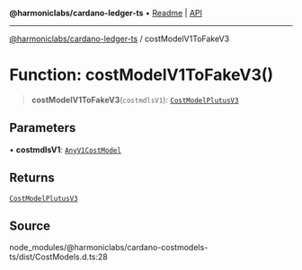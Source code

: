 **@harmoniclabs/cardano-ledger-ts** • [Readme](../Introduction) \| [API](../globals)

***

[@harmoniclabs/cardano-ledger-ts](../Introduction) / costModelV1ToFakeV3

# Function: costModelV1ToFakeV3()

> **costModelV1ToFakeV3**(`costmdlsV1`): [`CostModelPlutusV3`](../interfaces/CostModelPlutusV3)

## Parameters

• **costmdlsV1**: [`AnyV1CostModel`](../type-aliases/AnyV1CostModel)

## Returns

[`CostModelPlutusV3`](../interfaces/CostModelPlutusV3)

## Source

node\_modules/@harmoniclabs/cardano-costmodels-ts/dist/CostModels.d.ts:28
